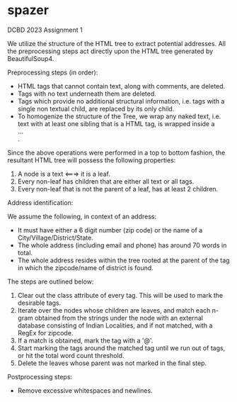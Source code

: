 # spazer
DCBD 2023 Assignment 1

We utilize the structure of the HTML tree to extract potential addresses. All the preprocessing steps act directly upon the HTML tree generated by BeautifulSoup4.

Preprocessing steps (in order):

- HTML tags that cannot contain text, along with comments, are deleted.
- Tags with no text underneath them are deleted.
- Tags which provide no additional structural information, i.e. tags with a single non textual child, are replaced by its only child.
- To homogenize the structure of the Tree, we wrap any naked text, i.e. text with at least one sibling that is a HTML tag, is wrapped inside a <div>...</div>.

Since the above operations were performed in a top to bottom fashion, the resultant HTML tree will possess the following properties:

1. A node is a text <===> it is a leaf.
2. Every non-leaf has children that are either all text or all tags.
3. Every non-leaf that is not the parent of a leaf, has at least 2 children.

Address identification:

We assume the following, in context of an address:

- It must have either a 6 digit number (zip code) or the name of a City/Village/District/State.
- The whole address (including email and phone) has around 70 words in total.
- The whole address resides within the tree rooted at the parent of the tag in which the zipcode/name of district is found.

The steps are outlined below:

1. Clear out the class attribute of every tag. This will be used to mark the desirable tags.
2. Iterate over the nodes whose children are leaves, and match each n-gram obtained from the strings under the node with an external database consisting of Indian Localities, and if not matched, with a RegEx for zipcode.
3. If a match is obtained, mark the tag with a '@'.
4. Start marking the tags around the matched tag until we run out of tags, or hit the total word count threshold.
4. Delete the leaves whose parent was not marked in the final step.

Postprocessing steps:

- Remove excessive whitespaces and newlines.
